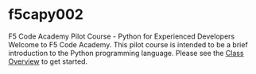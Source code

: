 # f5capy002
F5 Code Academy Pilot Course - Python for Experienced Developers
Welcome to F5 Code Academy. This pilot course is intended to be a brief introduction to the Python programming language. Please see the [Class Overview](https://github.com/chriszacny/f5capy002/wiki) to get started.